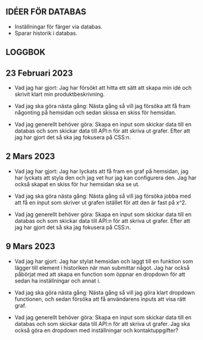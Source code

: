 ## IDÉER FÖR DATABAS

- Inställningar för färger via databas. 
- Sparar historik i databas. 




## LOGGBOK

## 23 Februari 2023
- Vad jag har gjort:
Jag har försökt att hitta ett sätt att skapa min idé och skrivit klart min produktbeskrivning.

- Vad jag ska göra nästa gång: 
Nästa gång så vill jag försöka att få fram någonting på hemsidan och sedan skissa en skiss för hemsidan.

- Vad jag generellt behöver göra:
Skapa en input som skickar data till en databas och som skickar data till API:n för att skriva ut grafer. Efter att jag har gjort det så ska jag fokusera på CSS:n.

## 2 Mars 2023 

- Vad jag har gjort:
Jag har lyckats att få fram en graf på hemsidan, jag har lyckats att styla den och jag vet hur jag kan configurera den. Jag har också skapat en skiss för hur hemsidan ska se ut.

- Vad jag ska göra nästa gång: 
Nästa gång så vill jag försöka jobba med att få en input som skriver ut grafen istället för att den är fast på x^2.

- Vad jag generellt behöver göra:
Skapa en input som skickar data till en databas och som skickar data till API:n för att skriva ut grafer. Efter att jag har gjort det så ska jag fokusera på CSS:n.

## 9 Mars 2023

- Vad jag har gjort:
Jag har stylat hemsidan och laggt till en funktion som lägger till element i historiken när man submittar något. Jag har också påbörjat med att skapa en function som öppnar en dropdown för att sedan ha inställningar och annat i.

- Vad jag ska göra nästa gång: 
Nästa gång så vill jag göra klart dropdown functionen, och sedan försöka att få användarens inputs att visa rätt graf.

- Vad jag generellt behöver göra:
Skapa en input som skickar data till en databas och som skickar data till API:n för att skriva ut grafer. Jag ska också göra en dropdown med inställningar och kontaktuppgifter?